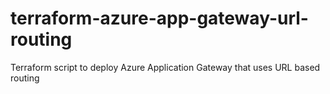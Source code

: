 # terraform-azure-app-gateway-url-routing
Terraform script to deploy Azure Application Gateway that uses URL based routing
